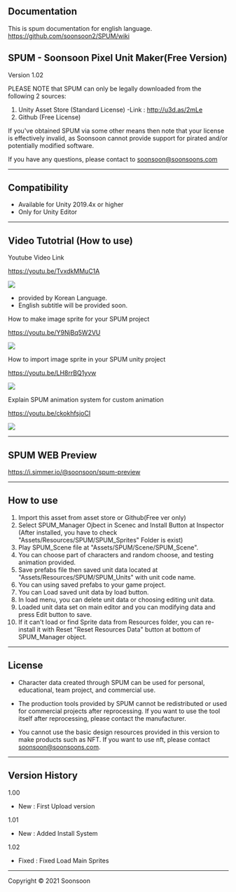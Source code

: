 Documentation
----------------------------------------------
This is spum documentation for english language.
https://github.com/soonsoon2/SPUM/wiki


SPUM - Soonsoon Pixel Unit Maker(Free Version)
----------------------------------------------
Version 1.02	

PLEASE NOTE that SPUM can only be legally downloaded from the following 2 sources:

  1. Unity Asset Store (Standard License)
      -Link :  http://u3d.as/2mLe
  3. Github (Free License)

If you've obtained SPUM via some other means then note that your license is effectively invalid, as Soonsoon cannot provide support for pirated and/or potentially modified software.

If you have any questions, please contact to soonsoon@soonsoons.com

-----------------
Compatibility
-----------------
- Available for Unity 2019.4x or higher
- Only for Unity Editor 

-----------------
Video Tutotrial (How to use)
-----------------
Youtube Video Link

https://youtu.be/TvxdkMMuC1A

[![](http://img.youtube.com/vi/tZOcaihiotA/0.jpg)](https://youtu.be/tZOcaihiotA "SPUM-How to use")

- provided by Korean Language. 
- English subtitle will be provided soon.



How to make image sprite for your SPUM project

https://youtu.be/Y9NjBq5W2VU

[![](http://img.youtube.com/vi/Uh_zIsBnlCY/0.jpg)](https://youtu.be/Uh_zIsBnlCY "SPUM-How to make image sprite")



How to import image sprite in your SPUM unity project

https://youtu.be/LH8rrBQ1yvw

[![](http://img.youtube.com/vi/XD29XkRLtXs/0.jpg)](https://youtu.be/XD29XkRLtXs "SPUM-How to import image sprite")



Explain SPUM animation system for custom animation

https://youtu.be/ckokhfsjoCI

[![](http://img.youtube.com/vi/uuY0DuxxlLM/0.jpg)](https://youtu.be/uuY0DuxxlLM "SPUM-Explin SPUM animation system")


-----------------
SPUM WEB Preview
-----------------
https://i.simmer.io/@soonsoon/spum-preview


-----------------
 How to use
-----------------
1. Import this asset from asset store or Github(Free ver only)
2. Select SPUM_Manager Ojbect in Scenec and Install Button at Inspector
   (After installed, you have to check "Assets/Resources/SPUM/SPUM_Sprites" Folder is exist)
3. Play SPUM_Scene file at "Assets/SPUM/Scene/SPUM_Scene".
4. You can choose part of characters and random choose, and testing animation provided.
5. Save prefabs file then saved unit data located at "Assets/Resources/SPUM/SPUM_Units" with unit code name.
6. You can using saved prefabs to your game project.
7. You can Load saved unit data by load button.
8. In load menu, you can delete unit data or choosing editing unit data.
9. Loaded unit data set on main editor and you can modifying data and press Edit button to save.
10. If it can't load or find Sprite data from Resources folder, you can re-install it with Reset "Reset Resources Data" button at bottom of SPUM_Manager object.



-----------------
License
-----------------

- Character data created through SPUM can be used for personal, educational, team project, and commercial use.

- The production tools provided by SPUM cannot be redistributed or used for commercial projects after reprocessing. If you want to use the tool itself after reprocessing, please contact the manufacturer.

- You cannot use the basic design resources provided in this version to make products such as NFT. If you want to use nft, please contact soonsoon@soonsoons.com. 

-----------------
 Version History
-----------------

1.00
- New  : First Upload version

1.01
- New : Added Install System

1.02
- Fixed : Fixed Load Main Sprites

-----------------
Copyright © 2021 Soonsoon	
